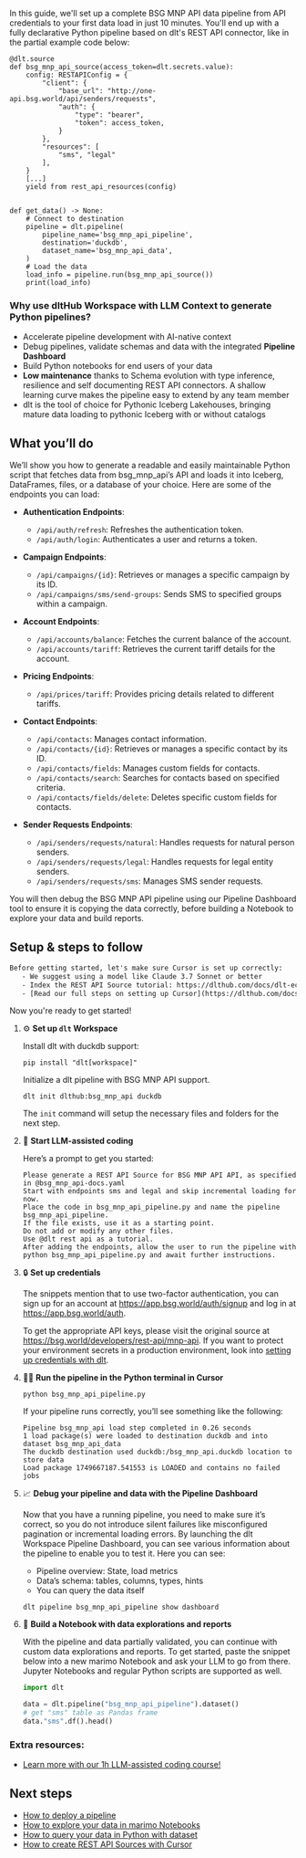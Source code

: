 In this guide, we'll set up a complete BSG MNP API data pipeline from API credentials to your first data load in just 10 minutes. You'll end up with a fully declarative Python pipeline based on dlt's REST API connector, like in the partial example code below:

```python-outcome
@dlt.source
def bsg_mnp_api_source(access_token=dlt.secrets.value):
    config: RESTAPIConfig = {
        "client": {
            "base_url": "http://one-api.bsg.world/api/senders/requests",
            "auth": {
                "type": "bearer",
                "token": access_token,
            }
        },
        "resources": [
            "sms", "legal"
        ],
    }
    [...]
    yield from rest_api_resources(config)


def get_data() -> None:
    # Connect to destination
    pipeline = dlt.pipeline(
        pipeline_name='bsg_mnp_api_pipeline',
        destination='duckdb',
        dataset_name='bsg_mnp_api_data', 
    )
    # Load the data
    load_info = pipeline.run(bsg_mnp_api_source())
    print(load_info) 
```

### Why use dltHub Workspace with LLM Context to generate Python pipelines?

- Accelerate pipeline development with AI-native context
- Debug pipelines, validate schemas and data with the integrated **Pipeline Dashboard**
- Build Python notebooks for end users of your data
- **Low maintenance** thanks to Schema evolution with type inference, resilience and self documenting REST API connectors. A shallow learning curve makes the pipeline easy to extend by any team member
- dlt is the tool of choice for Pythonic Iceberg Lakehouses, bringing mature data loading to pythonic Iceberg with or without catalogs

## What you’ll do

We’ll show you how to generate a readable and easily maintainable Python script that fetches data from bsg_mnp_api’s API and loads it into Iceberg, DataFrames, files, or a database of your choice. Here are some of the endpoints you can load:

- **Authentication Endpoints**: 
  - `/api/auth/refresh`: Refreshes the authentication token.
  - `/api/auth/login`: Authenticates a user and returns a token.

- **Campaign Endpoints**:
  - `/api/campaigns/{id}`: Retrieves or manages a specific campaign by its ID.
  - `/api/campaigns/sms/send-groups`: Sends SMS to specified groups within a campaign.

- **Account Endpoints**:
  - `/api/accounts/balance`: Fetches the current balance of the account.
  - `/api/accounts/tariff`: Retrieves the current tariff details for the account.

- **Pricing Endpoints**:
  - `/api/prices/tariff`: Provides pricing details related to different tariffs.

- **Contact Endpoints**:
  - `/api/contacts`: Manages contact information.
  - `/api/contacts/{id}`: Retrieves or manages a specific contact by its ID.
  - `/api/contacts/fields`: Manages custom fields for contacts.
  - `/api/contacts/search`: Searches for contacts based on specified criteria.
  - `/api/contacts/fields/delete`: Deletes specific custom fields for contacts.

- **Sender Requests Endpoints**:
  - `/api/senders/requests/natural`: Handles requests for natural person senders.
  - `/api/senders/requests/legal`: Handles requests for legal entity senders.
  - `/api/senders/requests/sms`: Manages SMS sender requests.

You will then debug the BSG MNP API pipeline using our Pipeline Dashboard tool to ensure it is copying the data correctly, before building a Notebook to explore your data and build reports.

## Setup & steps to follow

```default
Before getting started, let's make sure Cursor is set up correctly:
   - We suggest using a model like Claude 3.7 Sonnet or better
   - Index the REST API Source tutorial: https://dlthub.com/docs/dlt-ecosystem/verified-sources/rest_api/ and add it to context as **@dlt rest api**
   - [Read our full steps on setting up Cursor](https://dlthub.com/docs/dlt-ecosystem/llm-tooling/cursor-restapi#23-configuring-cursor-with-documentation)
```

Now you're ready to get started!

1. ⚙️ **Set up `dlt` Workspace**
    
    Install dlt with duckdb support:
    ```shell
    pip install "dlt[workspace]"
    ```

    Initialize a dlt pipeline with BSG MNP API support.
    ```shell
    dlt init dlthub:bsg_mnp_api duckdb
    ```

    The `init` command will setup the necessary files and folders for the next step.
    
2. 🤠 **Start LLM-assisted coding**
    
    Here’s a prompt to get you started:
    
    ```prompt
    Please generate a REST API Source for BSG MNP API API, as specified in @bsg_mnp_api-docs.yaml 
    Start with endpoints sms and legal and skip incremental loading for now. 
    Place the code in bsg_mnp_api_pipeline.py and name the pipeline bsg_mnp_api_pipeline. 
    If the file exists, use it as a starting point. 
    Do not add or modify any other files. 
    Use @dlt rest api as a tutorial. 
    After adding the endpoints, allow the user to run the pipeline with python bsg_mnp_api_pipeline.py and await further instructions.
    ```

    
3. 🔒 **Set up credentials** 
    
    The snippets mention that to use two-factor authentication, you can sign up for an account at https://app.bsg.world/auth/signup and log in at https://app.bsg.world/auth.
    
    To get the appropriate API keys, please visit the original source at https://bsg.world/developers/rest-api/mnp-api.
    If you want to protect your environment secrets in a production environment, look into [setting up credentials with dlt](https://dlthub.com/docs/walkthroughs/add_credentials).
    
4. 🏃‍♀️ **Run the pipeline in the Python terminal in Cursor**
    
    ```shell
    python bsg_mnp_api_pipeline.py
    ```
    
    If your pipeline runs correctly, you’ll see something like the following:
    
    ```shell
    Pipeline bsg_mnp_api load step completed in 0.26 seconds
    1 load package(s) were loaded to destination duckdb and into dataset bsg_mnp_api_data
    The duckdb destination used duckdb:/bsg_mnp_api.duckdb location to store data
    Load package 1749667187.541553 is LOADED and contains no failed jobs
    ```
    
5. 📈 **Debug your pipeline and data with the Pipeline Dashboard**

    Now that you have a running pipeline, you need to make sure it’s correct, so you do not introduce silent failures like misconfigured pagination or incremental loading errors. By launching the dlt Workspace Pipeline Dashboard, you can see various information about the pipeline to enable you to test it. Here you can see:
    - Pipeline overview: State, load metrics
    - Data’s schema: tables, columns, types, hints
    - You can query the data itself
    
    ```shell
    dlt pipeline bsg_mnp_api_pipeline show dashboard
    ```
    
6. 🐍 **Build a Notebook with data explorations and reports**

    With the pipeline and data partially validated, you can continue with custom data explorations and reports. To get started, paste the snippet below into a new marimo Notebook and ask your LLM to go from there. Jupyter Notebooks and regular Python scripts are supported as well.

    
    ```python
    import dlt

   data = dlt.pipeline("bsg_mnp_api_pipeline").dataset()
   # get "sms" table as Pandas frame
   data."sms".df().head()
    ```

### Extra resources:

- [Learn more with our 1h LLM-assisted coding course!](https://www.youtube.com/watch?v=GGid70rnJuM)

## Next steps

- [How to deploy a pipeline](https://dlthub.com/docs/walkthroughs/deploy-a-pipeline)
- [How to explore your data in marimo Notebooks](https://dlthub.com/docs/general-usage/dataset-access/marimo)
- [How to query your data in Python with dataset](https://dlthub.com/docs/general-usage/dataset-access/dataset)
- [How to create REST API Sources with Cursor](https://dlthub.com/docs/dlt-ecosystem/llm-tooling/cursor-restapi)
